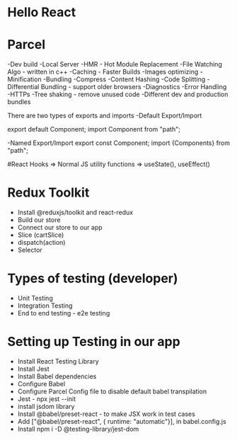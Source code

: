 # Hello React

# Parcel
-Dev build
-Local Server
-HMR - Hot Module Replacement
-File Watching Algo - written in c++
-Caching - Faster Builds
-Images optimizing
-Minification
-Bundling
-Compress
-Content  Hashing
-Code Splitting
-Differential Bundling - support older browsers
-Diagnostics
-Error Handling
-HTTPs
-Tree shaking - remove unused code
-Different dev and production bundles

There are two types of exports and imports
-Default Export/Import

export default Component;
import Component from "path";

-Named Export/Import
export const Component;
import {Components} from "path";

#React Hooks => Normal JS utility functions => useState(), useEffect()

# Redux Toolkit
- Install @reduxjs/toolkit and react-redux
- Build our store
- Connect our store to our app
- Slice (cartSlice)
- dispatch(action)
- Selector

# Types of testing (developer)
- Unit Testing
- Integration Testing
- End to end testing - e2e testing

# Setting up Testing in our app
- Install React Testing Library
- Install Jest
- Install Babel dependencies
- Configure Babel
- Configure Parcel Config file to disable default babel transpilation
- Jest - npx jest --init
- install jsdom library
- Install @babel/preset-react - to make JSX work in test cases
- Add ["@babel/preset-react", { runtime: "automatic"}], in babel.config.js
- Install npm i -D @testing-library/jest-dom
